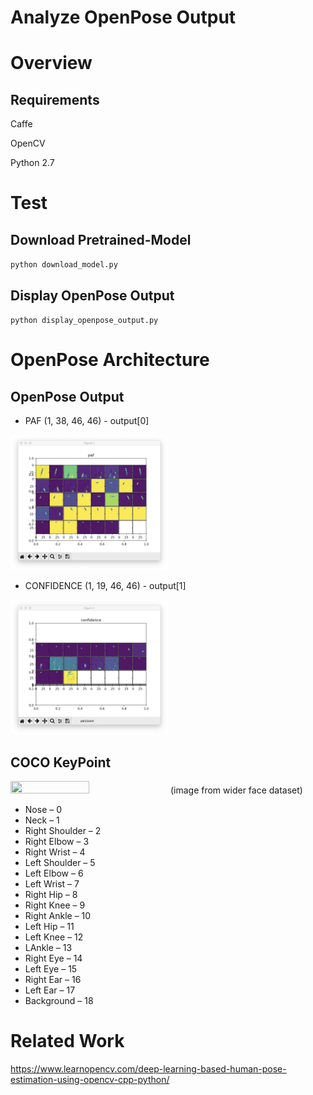 # Analyze OpenPose Output

# Overview

## Requirements

Caffe

OpenCV

Python 2.7

# Test

## Download Pretrained-Model

`python download_model.py`

## Display OpenPose Output

`python display_openpose_output.py`

# OpenPose Architecture

## OpenPose Output

* PAF (1, 38, 46, 46) - output[0] 

<img src="https://github.com/abars/OpenPoseAnalyzer/blob/master/images/paf.png" width="50%" height="50%">

* CONFIDENCE (1, 19, 46, 46) - output[1]

<img src="https://github.com/abars/OpenPoseAnalyzer/blob/master/images/confidence.png" width="50%" height="50%">

## COCO KeyPoint

<img src="https://github.com/abars/OpenPoseAnalyzer/blob/master/images/keypoint.png" width="50%" height="50%">
(image from wider face dataset)


* Nose – 0
* Neck – 1
* Right Shoulder – 2
* Right Elbow – 3
* Right Wrist – 4
* Left Shoulder – 5
* Left Elbow – 6
* Left Wrist – 7
* Right Hip – 8
* Right Knee – 9
* Right Ankle – 10
* Left Hip – 11
* Left Knee – 12
* LAnkle – 13
* Right Eye – 14
* Left Eye – 15
* Right Ear – 16
* Left Ear – 17
* Background – 18

# Related Work

<https://www.learnopencv.com/deep-learning-based-human-pose-estimation-using-opencv-cpp-python/>
